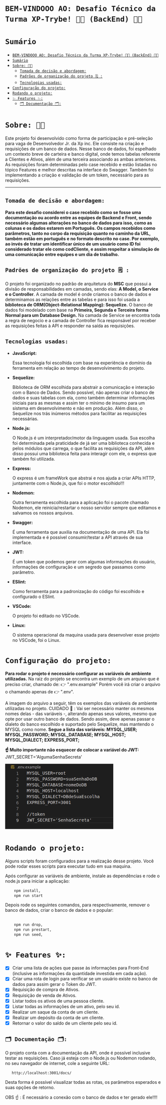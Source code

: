 # `BEM-VINDOOO AO: Desafio Técnico da Turma XP-Trybe! 🚀🚀 (BackEnd) 🚀🚀`

# `Sumário`

- [`BEM-VINDOOO AO: Desafio Técnico da Turma XP-Trybe! 🚀🚀 (BackEnd) 🚀🚀`](#bem-vindooo-ao-desafio-técnico-da-turma-xp-trybe--backend-)
- [`Sumário`](#sumário)
- [`Sobre: 🕵🏿`](#sobre-)
  - [`Tomada de decisão e abordagem:`](#tomada-de-decisão-e-abordagem)
  - [`Padrões de organização do projeto 🗒️ :`](#padrões-de-organização-do-projeto-️-)
  - [`Tecnologias usadas:`](#tecnologias-usadas)
- [`Configuração do projeto:`](#configuração-do-projeto)
- [`Rodando o projeto:`](#rodando-o-projeto)
- [`✨ Features ✨:`](#-features-)
  - [`🗂 Documentação 🗂:`](#-documentação-)

# `Sobre: 🕵🏿`

Este projeto foi desenvolvido como forma de participação e pré-seleção para vaga de Desenvolvedor Jr. da Xp inc. Ele consiste na criação e requisições de um banco de dados. Nesse banco de dados, foi espelhado um contexto breve de carteira e banco digital, onde temos tabelas referente a Clientes e Ativos, além de uma terceira associando as ambas anteriores. As requisições foram determinadas pelo case recebido e estão listadas no tópico Features e melhor descritas na interface do Swagger. Também foi implementando a criação e validação de um token, necessário para as requisições.

---

## `Tomada de decisão e abordagem:`

  **Para este desafio considerei o case recebido como se fosse uma documentação ou acordo entre as equipes de Backend e Front, sendo necessário algumas alterações no banco de dados para isso, como as colunas e os dados estarem em Português. Os campos recebidos como parâmetros, tanto no corpo da requisição quanto no caminho da URL, também estão em português e no formato descrito no case. Por exemplo, ao invés de tratar um identificar único de um usuário como ID foi considerado tratar ele como codCliente, e assim respeitar a simulação de uma comunicação entre equipes e um dia de trabalho.**

## `Padrões de organização do projeto 🗒️ :`

O projeto foi organizado no padrão de arquitetura do **MSC** que possui a divisão de responsabilidades em camadas, sendo elas: **A Model, o Service e o Controller**. A camada de model é onde criamos o banco de dados e determinamos as relações entre as tabelas e para isso foi usada a **biblioteca de ORM(Object-Relational Mapping): Sequelize.** O banco de dados foi modelado com base na **Primeira, Segunda e Terceira forma Normal para um Database Design.** Na camada de Service se encontra toda a regra de negocio e a camada de Controller fica responsável por receber as requisições feitas à API e responder na saída as requisições.

## `Tecnologias usadas:` 

- **JavaScript:**
  
  Essa tecnologia foi escolhida com base na experiência e domínio da ferramenta em relação ao tempo de desenvolvimento do projeto. 

- **Sequelize:** 
  
  Biblioteca de ORM escolhida para abstrair a comunicação e interação com o Banco de Dados. Sendo possível, não apenas criar o banco de dados e suas tabelas com ela, como também determinar informações iniciais para as mesmas e assim ter o mínimo de insumo para um sistema em desenvolvimento e não em produção. Além disso, o Sequelize nos trás inúmeros métodos para facilitar as requisições necessárias.

- **Node.js:**

  O Node.js é um interpretador/motor da linguagem usada. Sua escolha foi determinada pela praticidade de já ser uma biblioteca conhecida e pelos módulos que carrega, o que facilita as requisições da API, além disso possui uma biblioteca feita para interagir com ele, o express que também foi utilizada. 

-  **Express:** 
  
   O express é um frameWork que abstrai e nos ajuda a criar APIs HTTP, juntamente com o Node.js, que foi o motor escolhido!!!

- **Nodemon:** 

  Outra ferramenta escolhida para a aplicação foi o pacote chamado Nodemon, ele reinicia/restartar o nosso servidor sempre que editamos e salvamos os nossos arquivos.

- **Swagger:**

  É uma ferramenta que auxilia na documentação de uma API. Ela foi implementada e é possível consumir/testar a API através de sua interface.

- **JWT:**
  
  É um token que podemos gerar com algumas informações do usuário, informações de configuração e um segredo que passamos como parâmetro. 

- **ESlint:**
  
  Como ferramenta para a padronização do código foi escolhido e configurado o ESlint. 

- **VSCode:**

  O projeto foi editado no VSCode.

- **Linux:**
  
  O sistema operacional da maquina usada para desenvolver esse projeto no VSCode, foi o Linux.


# `Configuração do projeto:`

**Para rodar o projeto é necessário configurar as variáveis de ambiente utilizadas.** Na raiz do projeto se encontra um exemplo de um arquivo que é preciso criar, chamado de: 👉 ".env.example" Porém você irá criar o arquivo o chamando apenas de 👉 ".env".

A imagem do arquivo a seguir, têm os exemplos das variáveis de ambiente utilizadas no projeto. CUIDADO 👀 : Vai ser necessário manter os mesmos nomes delas - das variáveis -, alterando apenas seus valores, mesmo que opte por usar outro banco de dados. Sendo assim, deve apenas passar o dialeto do banco escolhido e suportado pelo Sequelize, mas mantendo o MYSQL como nome. **Segue a lista das variáveis: MYSQL_USER; MYSQL_PASSWORD; MYSQL_DATABASE; MYSQL_HOST; MYSQL_DIALECT; EXPRESS_PORT;**

**☝ Muito importante não esquecer de colocar a variável do JWT:** JWT_SECRET='AlgumaSenhaSecreta'

![imagem do arquivo .env.example](env.example.png)
  
# `Rodando o projeto:`

Alguns scripts foram configurados para a realização desse projeto. Você pode rodar esses scripts para executar tudo em sua maquina. 

Após configurar as variáveis de ambiente, instale as dependências e rode o node.js para iniciar a aplicação: 

```
    npm install,
    npm run start

```
Depois rode os seguintes comandos, para respectivamente, remover o banco de dados, criar o banco de dados e o popular:

```
    
    npm run drop,
    npm run prestart,
    npm run seed,

```

# `✨ Features ✨:`

- [x] Criar uma lista de ações que passe às informações para Front-End (inclusive as informações da quantidade investida em cada ação).
- [x] Criar uma rota de login para verificar se um usuário existe no banco de dados para assim gerar o Token do JWT.
- [x] Requisição de compra de Ativos.
- [x] Requisição de venda de Ativos.
- [x] Listar todos os ativos de uma pessoa cliente.
- [x] Listar todas as informações de um ativo, pelo seu id.
- [x] Realizar um saque da conta de um cliente.
- [x] Realizar um depósito da conta de um cliente.
- [x] Retornar o valor do saldo de um cliente pelo seu id.

## `🗂 Documentação 🗂:`

O projeto conta com a documentação da API, onde é possível inclusive testar as requisições. Caso já esteja com o Node.js ou Nodemon rodando, no seu navegador de internet, cole a seguinte URL: 

```
   http://localhost:3001/docs/

```

Desta forma é possível visualizar todas as rotas, os parâmetros esperados e suas opções de retorno.

OBS ☝ : É necessário a conexão com o banco de dados e ter gerado ele!!!!
